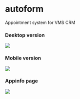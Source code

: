 # autoform
Appointment system for VMS CRM

### Desktop version

![](https://s8.hostingkartinok.com/uploads/images/2017/11/caeae3bc4e1937ca4c7596107eef5725.png)

### Mobile version

![](https://s8.hostingkartinok.com/uploads/images/2018/07/78f268d1bdfd7a58809119f6dc7cc39f.png)

### Appinfo page

![](http://s8.hostingkartinok.com/uploads/images/2018/09/831aae33069b551141e9fd8d58ef8208.png)
